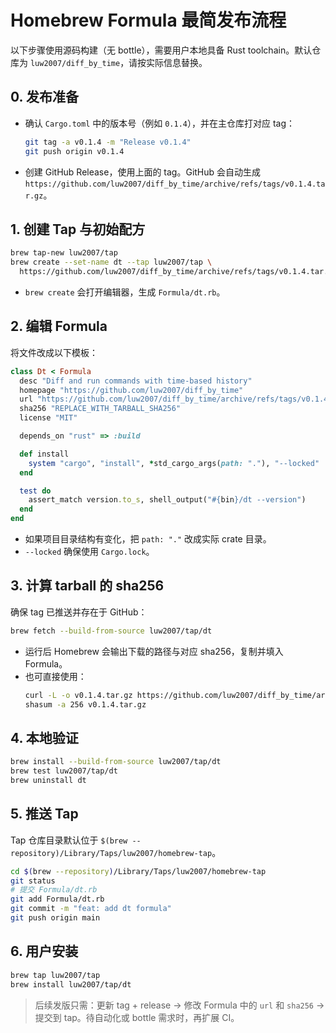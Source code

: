 # Homebrew Formula 最简发布流程

以下步骤使用源码构建（无 bottle），需要用户本地具备 Rust toolchain。默认仓库为 `luw2007/diff_by_time`，请按实际信息替换。

## 0. 发布准备
- 确认 `Cargo.toml` 中的版本号（例如 `0.1.4`），并在主仓库打对应 tag：
  ```bash
  git tag -a v0.1.4 -m "Release v0.1.4"
  git push origin v0.1.4
  ```
- 创建 GitHub Release，使用上面的 tag。GitHub 会自动生成 `https://github.com/luw2007/diff_by_time/archive/refs/tags/v0.1.4.tar.gz`。

## 1. 创建 Tap 与初始配方
```bash
brew tap-new luw2007/tap
brew create --set-name dt --tap luw2007/tap \
  https://github.com/luw2007/diff_by_time/archive/refs/tags/v0.1.4.tar.gz
```
- `brew create` 会打开编辑器，生成 `Formula/dt.rb`。

## 2. 编辑 Formula
将文件改成以下模板：
```ruby
class Dt < Formula
  desc "Diff and run commands with time-based history"
  homepage "https://github.com/luw2007/diff_by_time"
  url "https://github.com/luw2007/diff_by_time/archive/refs/tags/v0.1.4.tar.gz"
  sha256 "REPLACE_WITH_TARBALL_SHA256"
  license "MIT"

  depends_on "rust" => :build

  def install
    system "cargo", "install", *std_cargo_args(path: "."), "--locked"
  end

  test do
    assert_match version.to_s, shell_output("#{bin}/dt --version")
  end
end
```
- 如果项目目录结构有变化，把 `path: "."` 改成实际 crate 目录。
- `--locked` 确保使用 `Cargo.lock`。

## 3. 计算 tarball 的 sha256
确保 tag 已推送并存在于 GitHub：
```bash
brew fetch --build-from-source luw2007/tap/dt
```
- 运行后 Homebrew 会输出下载的路径与对应 sha256，复制并填入 Formula。
- 也可直接使用：
  ```bash
  curl -L -o v0.1.4.tar.gz https://github.com/luw2007/diff_by_time/archive/refs/tags/v0.1.4.tar.gz
  shasum -a 256 v0.1.4.tar.gz
  ```

## 4. 本地验证
```bash
brew install --build-from-source luw2007/tap/dt
brew test luw2007/tap/dt
brew uninstall dt
```

## 5. 推送 Tap
Tap 仓库目录默认位于 `$(brew --repository)/Library/Taps/luw2007/homebrew-tap`。
```bash
cd $(brew --repository)/Library/Taps/luw2007/homebrew-tap
git status
# 提交 Formula/dt.rb
git add Formula/dt.rb
git commit -m "feat: add dt formula"
git push origin main
```

## 6. 用户安装
```bash
brew tap luw2007/tap
brew install luw2007/tap/dt
```

> 后续发版只需：更新 tag + release → 修改 Formula 中的 `url` 和 `sha256` → 提交到 tap。待自动化或 bottle 需求时，再扩展 CI。